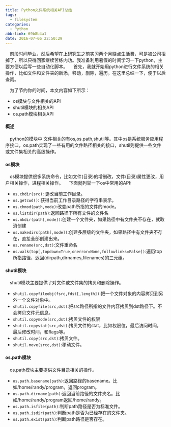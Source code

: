 ```yaml
---
title: Python文件系统相关API总结
tags:
  - filesystem
categories:
  - Python
abbrlink: 69b8b4a1
date: 2016-07-06 22:50:29
---
```

&emsp;前段时间毕业，然后希望在上研究生之前实习两个月赚点生活费，可是被公司拒掉了，所以只得回家继续苦练内功。我准备利用暑假的时间学习一下python，主要方便以后写一些自动化脚本。
&emsp;首先，我就开始用python进行文件系统的相关操作，比如文件和文件夹的新添，移动，删除，遍历。在这里总结一下，便于以后查阅。

&emsp;为了节约你的时间，本文内容如下所示：
- os模块与文件相关的API
- shutil模块的相关API
- os.path模块相关API

#### 概述
&emsp;python的模块中 文件相关的有os,os.path,shutil等。其中os是系统服务应用程序接口，os.path实现了一些有用的文件路径相关的接口，shutil则提供一些文件或文件集相关的高级操作。

#### os模块
&emsp;os模块提供很多系统命令，比如文件(目录)的增删改，文件(目录)属性更改，用户相关操作，进程相关操作。
&emsp;下面就列举一下os中常用的API:

- `os.chdir(src)`: 更改当前工作目录。
- `os.getcwd()`: 获得当前工作目录路径的字符串表示。
- `os.chmod(path,mode)`:改变path所指的文件的mode。
- `os.listdir(path)`:返回路径下所有文件的文件名
- `os.mkdir(path[,mode])`:创建一个文件夹，如果路径中有文件夹不存在，就取消创建
- `os.makedirs(path[,mode])`:创建多层级的文件夹，如果路径中有文件夹不存在，直接全部创建出来。
- `os.rename(src,dst)`:文件重命名
- `os.walk(top[,topdown=True,onerror=None,followlinks=False])`:遍历top所指路径，返回(dirpath,dirnames,filenames)的三元组。

#### shutil模块
&emsp;shutil模块主要提供了对文件或文件集的拷贝和删除操作。

- `shutil.copyfileobj(fsrc,fdst[,length])`:把一个文件对象的内容拷贝到另外一个文件对象中。
- `shutil.copyfile(src,dst)`:把src路径所指的文件内容拷贝到dst路径下。不会拷贝文件元信息。
- `shutil.copymode(src,dst)`:拷贝文件的权限
- `shutil.copystat(src,dst)`:拷贝文件的stat，比如权限位，最后访问时间，最后修改时间，和flags等。
- `shutil.copy(src,dst)`:拷贝文件。
- `shutil.move(srcc,dst)`:移动文件。

#### os.path模块
&emsp;os.path模块主要提供文件目录相关的操作。

- `os.path.basename(path)`:返回路径的basename。比如/home/randy/program，返回program。
- `os.path.dirname(path)`:返回当前路径的文件夹名。比如/home/randy/program返回/home/randy。
- `os.path.isfile(path)`:判断path路径是否为标准文件。
- `os.path.isdir(path)`:判断path是否为已经存在的文件夹。
- `os.path.exist(path)`:判断path路径是否存在。
